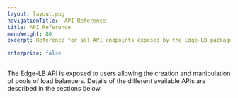 ```yaml
---
layout: layout.pug
navigationTitle:  API Reference
title: API Reference
menuWeight: 80
excerpt: Reference for all API endpoints exposed by the Edge-LB package

enterprise: false
---
```


The Edge-LB API is exposed to users allowing the creation and manipulation of pools of load balancers. Details of the different available APIs are described in the sections below.
